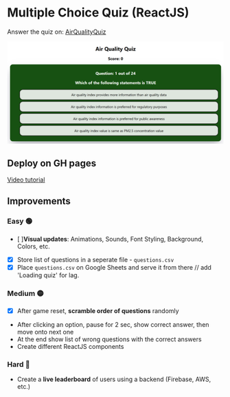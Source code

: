 # Multiple Choice Quiz (ReactJS)

Answer the quiz on: [AirQualityQuiz](https://urbanemissions-info.github.io/airqualityquiz/)

![alt text](image.png)

## Deploy on GH pages
[Video tutorial](https://www.youtube.com/watch?v=7wzuievFjrk)


## Improvements

### Easy 🟢 
- [ ]**Visual updates**: Animations, Sounds, Font Styling, Background, Colors, etc.
- [x] Store list of questions in a seperate file - `questions.csv`
- [x] Place `questions.csv` on Google Sheets and serve it from there // add 'Loading quiz' for lag.

### Medium 🟡

- [x] After game reset, **scramble order of questions** randomly

- After clicking an option, pause for 2 sec, show correct answer, then move onto next one
- At the end show list of wrong questions with the correct answers
- Create different ReactJS components

### Hard 🔴 
- Create a **live leaderboard** of users using a backend (Firebase, AWS, etc.)
